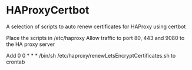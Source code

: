 # HAProxyCertbot
A selection of scripts to auto renew certificates for HAProxy using certbot

Place the scripts in /etc/haproxy
Allow traffic to port 80, 443 and 9080 to the HA proxy server

Add 0 0 * * * /bin/sh /etc/haproxy/renewLetsEncryptCertificates.sh to crontab
